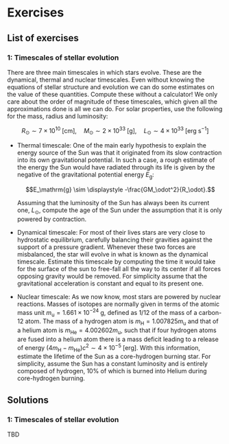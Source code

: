 # Exercises

## List of exercises

### 1: Timescales of stellar evolution

There are three main timescales in which stars evolve. These are the dynamical, thermal and nuclear timescales. Even without knowing the equations of stellar structure and evolution we can do some estimates on the value of these quantities. Compute these without a calculator! We only care about the order of magnitude of these timescales, which given all the approximations done is all we can do. For solar properties, use the following for the mass, radius and luminosity:

$$R_\odot\sim 7\times 10^{10}\;\mathrm{[cm]},\quad M_\odot \sim 2\times 10^{33}\;\mathrm{[g]},\quad L_\odot \sim 4\times 10^{33}\;\mathrm{[erg\;s^{-1}]}$$

- Thermal timescale: One of the main early hypothesis to explain the energy source of the Sun was that it originated from its slow contraction into its own gravitational potential. In such a case, a rough estimate of the energy the Sun would have radiated through its life is given by the negative of the gravitational potential energy $E_\mathrm{g}$:

    $$E_\mathrm{g} \sim \displaystyle -\frac{GM_\odot^2}{R_\odot}.$$

    Assuming that the luminosity of the Sun has always been its current one, $L_\odot$, compute the age of the Sun under the assumption that it is only powered by contraction.

- Dynamical timescale: For most of their lives stars are very close to hydrostatic equilibrium, carefully balancing their gravities against the support of a pressure gradient. Whenever these two forces are misbalanced, the star will evolve in what is known as the dynamical timescale. Estimate this timescale by computing the time it would take for the surface of the sun to free-fall all the way to its center if all forces opposing gravity would be removed. For simplicity assume that the gravitational acceleration is constant and equal to its present one.

- Nuclear timescale: As we now know, most stars are powered by nuclear reactions. Masses of isotopes are normally given in terms of the atomic mass unit $m_\mathrm{u}=1.661\times 10^{-24}\;\mathrm{g}$, defined as $1/12$ of the mass of a carbon-12 atom. The mass of a hydrogen atom is $m_\mathrm{H}=1.007825m_\mathrm{u}$ and that of a helium atom is $m_\mathrm{He}=4.002602 m_\mathrm{u}$, such that if four hydrogen atoms are fused into a helium atom there is a mass deficit leading to a release of energy $(4m_\mathrm{H}-m_\mathrm{He})c^2\sim 4\times 10^{-5}\;\mathrm{[erg]}$. With this information, estimate the lifetime of the Sun as a core-hydrogen burning star. For simplicity, assume the Sun has a constant luminosity and is entirely composed of hydrogen, 10% of which is burned into Helium during core-hydrogen burning.

## Solutions

### 1: Timescales of stellar evolution

TBD